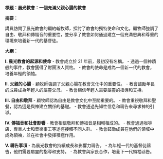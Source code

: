 **標題：晨光教會：一個充滿父親心腸的教會**

**摘要：**

講員訪問了晨光教會的顧約翰牧師，探討了教會的獨特使命和文化。顧牧師強調了自由、敬拜和傳福音的重要性，並分享了教會如何通過建立一個充滿恩典和尊重的環境來培養新一代的基督徒。

**大綱：**

**I. 晨光教會的起源和使命**
    - 教會成立於 21 年前，最初沒有名稱。
    - 通過一個神蹟般的事件，教會獲得了財團法人資格。
    - 教會的使命是成為一個新一代的教會，培養年輕的領袖。

**II. 父親的心腸**
    - 顧牧師強調了父親心腸在教會文化中的重要性。
    - 教會鼓勵年長的成員成為年輕人的屬靈父母。
    - 教會相信年輕人需要屬靈的指導和支持。

**III. 自由和敬拜**
    - 顧牧師認為自由是教會文化中至關重要的。
    - 教會重視敬拜和聖餐，認為這是與神建立關係的基礎。
    - 教會通過先知性信息和禱告來尋求神的引導。

**IV. 傳福音和社會影響**
    - 教會相信敬拜和傳福音是相輔相成的。
    - 教會通過咖啡店、專業人士和音樂事工等途徑接觸不同人群。
    - 教會鼓勵成員在他們的領域中成為領袖，並在社會中發揮積極作用。

**V. 禱告事項**
    - 為晨光教會的持續成長和影響力禱告。
    - 為年輕一代的基督徒禱告，他們需要屬靈的指導和支持。
    - 為教會與家長合作，培養下一代領袖禱告。